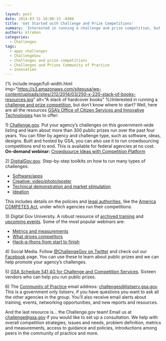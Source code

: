 ```yaml
---

layout: post
date: 2014-03-31 10:00:13 -0400
title: 'Get Started with Challenge and Prize Competitions'
summary: 'Interested in running a challenge and prize competition, but don&amp;#8217;t know where to start? Well, here are all the resources GSA&amp;#8217;s Office of Citizen Services and Innovative Technologies has to offer\: 1) Challenge.gov.&nbsp;Put your agency&amp;#8217;s challenges on this government-wide listing and learn about more than 300 public prizes'
authors: ktrebon
categories:
  - Challenges
tags:
  - apps challenges
  - ChallengeGov
  - challenges and prize competitions
  - Challenges and Prizes Community of Practice
  - innovation
---
```



{% include image/full-width.html img="https://s3.amazonaws.com/sitesusa/wp-content/uploads/sites/212/2014/03/250-x-220-stack-of-books-resources.jpg" alt="A stack of hardcover books" %}Interested in running a [challenge and prize competition](https://www.WHATEVER/2013/11/01/federal-government-challenges-and-contests/ "Link to definition of challenge and prize competition"), but don&#8217;t know where to start? Well, here are all the resources [GSA&#8217;s Office of Citizen Services and Innovative Technologies](http://www.gsa.gov/portal/category/25729 "link to OCSIT page on GSA.gov") has to offer:

<p dir="ltr">
  1) <a title="link to Challenge.gov" href="https://challenge.gov/">Challenge.gov</a>. Put your agency&#8217;s challenges on this government-wide listing and learn about more than 300 public prizes run over the past four years. You can filter by agency and challenge type, such as software, ideas, designs. Built and hosted by GSA, you can also use it to run crowdsourcing competitions end to end.  This is available for federal agencies at no cost. <strong>On-demand webinar:</strong> <a href="https://www.WHATEVER/2014/03/11/crowdsource-ideas-with-new-competition-platform/" target="_blank">Crowdsource Ideas with Competition Platform</a>
</p>

<p dir="ltr">
  2) <a title="link to Challenges page on DigitalGov.gov" href="https://www.WHATEVER/category/challenges/">DigitalGov.gov</a>. Step-by-step toolkits on how to run many types of challenges:
</p>

  * [Software/apps](https://www.WHATEVER/2013/11/06/software-and-apps-challenges/ "Software/apps challenge toolkit")
  * [Creative: video/photo/poster](https://www.WHATEVER/2013/10/31/creative-challenge-contests/ "link to toolkit on how to run a video poster or photo contest")
  * [Technical demonstration and market stimulation](https://www.WHATEVER/2013/10/31/technology-demonstration-and-market-stimulation-challenges/ "link to toolkit on how to run grand scientific and technical challenges")
  *  [Ideation](https://www.WHATEVER/2013/11/14/ideation-challenges/ "link to toolkit on how to run challenges that collect ideas")

This includes details on the policies and <a href="http://www.whitehouse.gov/sites/default/files/omb/assets/memoranda_2010/m10-11.pdf" target="_blank">legal authorities</a>, like the [America COMPETES Act](https://cio.gov/wp-content/uploads/downloads/2012/09/Prize_Authority_in_the_America_COMPETES_Reauthorization_Act.pdf "America COMPETES Act Summary Memo"), under which agencies run their competitions.

<p dir="ltr">
  3) Digital Gov University. A robust resource of <a href="https://www.WHATEVER/digitalgov-university/video-library/">archived training</a> and <a title="link to upcoming DigitalGov University training" href="https://www.WHATEVER/events/">upcoming events</a>. Some of the most popular webinars are:
</p>

  * [Metrics and measurements](http://www.youtube.com/watch?v=wBnQhDS1gZg)
  * [What drives competitors](http://www.youtube.com/watch?v=5QWyidc67lo)
  * [Hack-a-thons from start to finish](http://www.youtube.com/watch?v=Q1NrFuiQWGM)

<p dir="ltr">
  4) Social Media. Follow <a title="link to Challenge.gov's Twitter account" href="https://twitter.com/ChallengeGov">@ChallengeGov on Twitter</a> and check out our<a title="link to Challenge.gov's Facebook page" href="https://www.facebook.com/ChallengeGov"> Facebook</a> page. You can use these to learn about public prizes and we can help promote your agency’s challenges.
</p>

<p dir="ltr">
  5) <a title="link to GSA Schedule 541 4G information " href="http://www.gsaelibrary.gsa.gov/ElibMain/sinDetails.do?scheduleNumber=541&specialItemNumber=541+4G&executeQuery=YES">GSA Schedule 541 4G for Challenge and Competition Services</a>. Sixteen vendors who can help you run public prizes.
</p>

<p dir="ltr">
  6) The <a href="https://www.WHATEVER/communities/challenges-prizes-community/">Community of Practice</a> email address: <a href="mailto:challenges@listserv.gsa.gov">challenges@listserv.gsa.gov</a>. This is a government only listserv, if you have questions you want to ask all the other agencies in the group. You&#8217;ll also receive email alerts about training, events, networking opportunities, and new reports and resources.
</p>

And the last resource is&#8230; the Challenge.gov team! Email us at <challenge@gsa.gov> if you would like to set up a consultation. We help with overall competition strategies, issues and needs, problem definition, metrics and measurements, access to guidance and policies, introductions among peers in the community of practice and more.